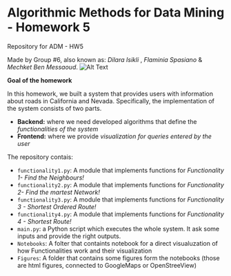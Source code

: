 # Algorithmic Methods for Data Mining - Homework 5
Repository for ADM - HW5

Made by Group #6, also known as: *Dilara Isikli* , *Flaminia Spasiano* & *Mechket Ben Messaoud*.
![Alt Text](https://1igc0ojossa412h1e3ek8d1w-wpengine.netdna-ssl.com/wp-content/uploads/2018/03/9780921338390.jpg)

**Goal of the homework**

In this homework, we built a system that provides users with information about roads in California and Nevada. Specifically, the implementation of the system consists of two parts. 

* __Backend:__ where we need developed algorithms that define the *functionalities of the system*
* __Frontend:__ where we provide *visualization for queries entered by the user*

 
 The repository contais:
 * ```functionality1.py```: A module that implements functions for *Functionality 1- Find the Neighbours!*
 * ```functionality2.py```: A module that implements functions for *Functionality 2- Find the martest Network!*
 * ```functionality3.py```: A module that implements functions for *Functionality 3 - Shortest Ordered Route!*
 * ```functionality4.py```: A module that implements functions for *Functionality 4 - Shortest Route!*
 * ```main.py```: a Python script which executes the whole system. It ask some inputs and provide the right outputs.
 * ```Notebooks```: A folter that containts notebook for a direct visualuzation of how Functionalities work and their visualization
  * ```Figures```: A folder that contains some figures form the notebooks (those are html figures, connected to GoogleMaps or OpenStreeView)
